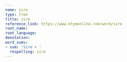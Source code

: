 ```yaml
---
name: sire
type: free
title: sire
reference_link: https://www.etymonline.com/word/sire
root_name: 
root_language: 
denotation: 
word_sums:
- sum: 'Sire + '
  respelling: sire
---
```

